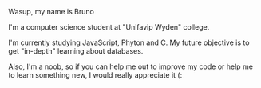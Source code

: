Wasup, my name is Bruno

I'm a computer science student at "Unifavip Wyden" college.

I'm currently studying JavaScript, Phyton and C. My future objective is to get "in-depth" learning about databases.

Also, I'm a noob, so if you can help me out to improve my code or help me to learn something new, I would really appreciate it (:

<!---
saturnbells/saturnbells is a ✨ special ✨ repository because its `README.md` (this file) appears on your GitHub profile.
You can click the Preview link to take a look at your changes.
--->

